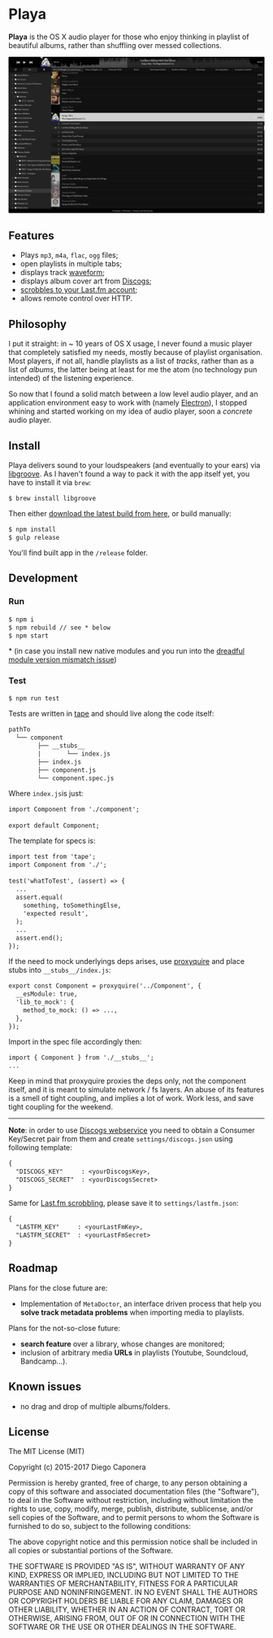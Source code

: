 # Playa

**Playa** is the OS X audio player for those who enjoy thinking in playlist of beautiful albums, rather than shuffling over messed collections.

![Playa Screenshot](docs/images/playa.png)

## Features

- Plays `mp3`, `m4a`, `flac`, `ogg` files;
- open playlists in multiple tabs;
- displays track [waveform](https://github.com/andrewrk/waveform);
- displays album cover art from [Discogs](https://www.discogs.com/developers/);
- [scrobbles to your Last.fm account](http://www.last.fm/about);
- allows remote control over HTTP.

## Philosophy

I put it straight: in ~ 10 years of OS X usage, I never found a music player that completely satisfied my needs, mostly because of playlist organisation.
Most players, if not all, handle playlists as a list of _tracks_, rather than as a list of _albums_, the latter being at least for me the atom (no technology pun intended) of the listening experience.

So now that I found a solid match between a low level audio player, and an application environment easy to work with (namely [Electron](https://github.com/atom/electron)), I stopped whining and started working on my idea of audio player, soon a _concrete_ audio player.

## Install

Playa delivers sound to your loudspeakers (and eventually to your ears) via [libgroove](https://github.com/andrewrk/libgroove).
As I haven't found a way to pack it with the app itself yet, you have to install it via `brew`:

    $ brew install libgroove

Then either [download the latest build from here](https://github.com/moonwave99/playa/releases), or build manually:

    $ npm install
    $ gulp release

You'll find built app in the `/release` folder.

## Development

### Run

    $ npm i
    $ npm rebuild // see * below
    $ npm start

\* (in case you install new native modules and you run into the [dreadful module version mismatch issue](https://github.com/electron-userland/electron-builder/issues/453))

### Test

    $ npm run test

Tests are written in [tape](https://github.com/substack/tape) and should live along the code itself:

```
pathTo
  └── component
        ├── __stubs__
        |       └── index.js
        ├── index.js
        ├── component.js
        └── component.spec.js
```

Where `index.js`is just:

```
import Component from './component';

export default Component;
```

The template for specs is:

```
import test from 'tape';
import Component from './';

test('whatToTest', (assert) => {
  ...
  assert.equal(
    something, toSomethingElse,
    'expected result',
  );
  ...
  assert.end();
});
```

If the need to mock underlyings deps arises, use [proxyquire](https://www.npmjs.com/package/proxyquire) and place stubs into `__stubs__/index.js`:

```
export const Component = proxyquire('../Component', {
  __esModule: true,
  'lib_to_mock': {
    method_to_mock: () => ...,
  },
});
```

Import in the spec file accordingly then:

```
import { Component } from './__stubs__';
...
```

Keep in mind that proxyquire proxies the deps only, not the component itself, and it is meant to simulate network / fs layers. An abuse of its features is a smell of tight coupling, and implies a lot of work. Work less, and save tight coupling for the weekend.

---

**Note**: in order to use [Discogs webservice](https://www.discogs.com/developers/) you need to obtain a Consumer Key/Secret pair from them and create `settings/discogs.json` using following template:

    {
      "DISCOGS_KEY"     : <yourDiscogsKey>,
      "DISCOGS_SECRET"  : <yourDiscogsSecret>
    }

Same for [Last.fm scrobbling](http://www.last.fm/api/scrobbling), please save it to `settings/lastfm.json`:

    {
      "LASTFM_KEY"     : <yourLastFmKey>,
      "LASTFM_SECRET"  : <yourLastFmSecret>
    }

## Roadmap

Plans for the close future are:

- Implementation of `MetaDoctor`, an interface driven process that help you **solve track metadata problems** when importing media to playlists.

Plans for the not-so-close future:

- **search feature** over a library, whose changes are monitored;
- inclusion of arbitrary media **URLs** in playlists (Youtube, Soundcloud, Bandcamp...).

## Known issues

- no drag and drop of multiple albums/folders.

## License

The MIT License (MIT)

Copyright (c) 2015-2017 Diego Caponera

Permission is hereby granted, free of charge, to any person obtaining a copy
of this software and associated documentation files (the "Software"), to deal
in the Software without restriction, including without limitation the rights
to use, copy, modify, merge, publish, distribute, sublicense, and/or sell
copies of the Software, and to permit persons to whom the Software is
furnished to do so, subject to the following conditions:

The above copyright notice and this permission notice shall be included in
all copies or substantial portions of the Software.

THE SOFTWARE IS PROVIDED "AS IS", WITHOUT WARRANTY OF ANY KIND, EXPRESS OR
IMPLIED, INCLUDING BUT NOT LIMITED TO THE WARRANTIES OF MERCHANTABILITY,
FITNESS FOR A PARTICULAR PURPOSE AND NONINFRINGEMENT. IN NO EVENT SHALL THE
AUTHORS OR COPYRIGHT HOLDERS BE LIABLE FOR ANY CLAIM, DAMAGES OR OTHER
LIABILITY, WHETHER IN AN ACTION OF CONTRACT, TORT OR OTHERWISE, ARISING FROM,
OUT OF OR IN CONNECTION WITH THE SOFTWARE OR THE USE OR OTHER DEALINGS IN
THE SOFTWARE.
